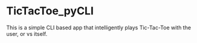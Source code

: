 TicTacToe_pyCLI
===============

This is a simple CLI based app that intelligently plays Tic-Tac-Toe with the user, or vs itself.

